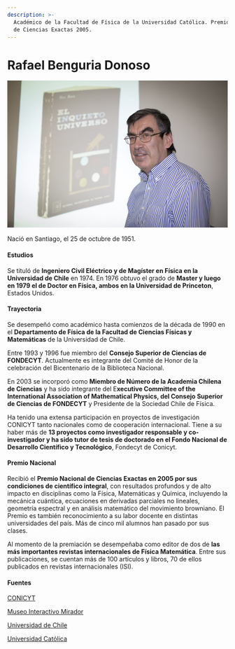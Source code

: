 ```yaml
---
description: >-
  Académico de la Facultad de Física de la Universidad Católica. Premio Nacional
  de Ciencias Exactas 2005.
---
```


# Rafael Benguria Donoso

![Rafael Benguria Donoso. Foto: Banco de Im&#xE1;genes UC.](../../.gitbook/assets/rafael-benguria-donoso.jpg)

Nació en Santiago, el 25 de octubre de 1951.

#### Estudios

Se tituló de **Ingeniero Civil Eléctrico y de Magíster en Física en la Universidad de Chile** en 1974. En 1976 obtuvo el grado de **Master y luego en 1979 el de Doctor en Física, ambos en la Universidad de Princeton**, Estados Unidos.

#### Trayectoria

Se desempeñó como académico hasta comienzos de la década de 1990 en el **Departamento de Física de la Facultad de Ciencias Físicas y Matemáticas** de la Universidad de Chile.

Entre 1993 y 1996 fue miembro del **Consejo Superior de Ciencias de FONDECYT**. Actualmente es integrante del Comité de Honor de la celebración del Bicentenario de la Biblioteca Nacional.

En 2003 se incorporó como **Miembro de Número de la Academia Chilena de Ciencias** y ha sido integrante del E**xecutive Committee of the International Association of Mathematical Physics, del Consejo Superior de Ciencias de FONDECYT** y Presidente de la Sociedad Chile de Física.

Ha tenido una extensa participación en proyectos de investigación CONICYT tanto nacionales como de cooperación internacional. Tiene a su haber más de **13 proyectos como investigador responsable y co-investigador y ha sido tutor de tesis de doctorado en el Fondo Nacional de Desarrollo Científico y Tecnológico**, Fondecyt de Conicyt.

#### Premio Nacional

Recibió el **Premio Nacional de Ciencias Exactas en 2005 por sus condiciones de científico integral**, con resultados profundos y de alto impacto en disciplinas como la Física, Matemáticas y Química, incluyendo la mecánica cuántica, ecuaciones en derivadas parciales no lineales, geometría espectral y en análisis matemático del movimiento browniano. El Premio es también reconocimiento a su labor docente en distintas universidades del país. Más de cinco mil alumnos han pasado por sus clases.

Al momento de la premiación se desempeñaba como editor de dos de **las más importantes revistas internacionales de Física Matemática**. Entre sus publicaciones, se cuentan más de 100 artículos y libros, 70 de ellos publicados en revistas internacionales \(ISI\).

#### Fuentes

[CONICYT](https://www.conicyt.cl/blog/2005/11/16/rafael-benguria-donoso-galardonado-con-premio-nacional-de-ciencias-exactas-2005/)

[Museo Interactivo Mirador](https://mim.cl/index.php/pnc-21)

[Universidad de Chile](http://www.uchile.cl/portal/presentacion/historia/grandes-figuras/premios-nacionales/ciencias-/8812/rafael-benguria-donoso)

[Universidad Católica](https://www.uc.cl/es/la-universidad/premios-nacionales/7351-rafael-benguria-donoso-1951-)



